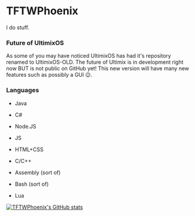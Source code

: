 # TFTWPhoenix

I do stuff.

### Future of UltimixOS
As some of you may have noticed UltimixOS has had it's repository renamed to UltimixOS-OLD. The future of Ultimix is in development right now BUT is not public on GitHub yet! This new version will have many new features such as possibly a GUI 😉.

### Languages
- Java

- C#

- Node.JS

- JS

- HTML+CSS

- C/C++

- Assembly (sort of)

- Bash (sort of)

- Lua

[![TFTWPhoenix's GitHub stats](https://github-readme-stats.vercel.app/api?username=TFTWPhoenix)](https://github.com/anuraghazra/github-readme-stats)
